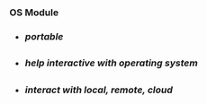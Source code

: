 <h3>OS Module<h3/>

- ##### portable
- ##### help interactive with operating system
- ##### interact with local, remote, cloud